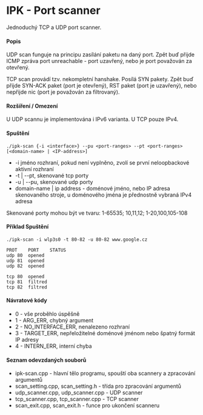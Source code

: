 # IPK - Port scanner
Jednoduchý TCP a UDP port scanner.

#### Popis
UDP scan funguje na principu zasílání paketu na daný port.
Zpět buď přijde ICMP zpráva port unreachable - port uzavřený, nebo je port považován za otevřený.

TCP scan provádí tzv. nekompletní hanshake. Posílá SYN pakety. Zpět buď přijde SYN-ACK paket (port je otevřený),
RST paket (port je uzavřený), nebo nepřijde nic (port je považován za filtrovaný).

#### Rozšíření / Omezení
U UDP scannu je implementována i IPv6 varianta. U TCP pouze IPv4.
 
#### Spuštění
```
./ipk-scan {-i <interface>} --pu <port-ranges> --pt <port-ranges> [<domain-name> | <IP-address>]
```
* -i jméno rozhraní, pokud není vyplněno, zvolí se první neloopbackové aktivní rozhraní
* -t | --pt, skenované tcp porty
* -u | --pu, skenované udp porty
* domain-name | ip address - doménové jméno, nebo IP adresa skenovaného stroje,
 u doménového jména je přednostně vybraná IPv4 adresa
 
Skenované porty mohou být ve tvaru: 1-65535; 10,11,12; 1-20,100,105-108


#### Příklad Spuštění
```
./ipk-scan -i wlp3s0 -t 80-82 -u 80-82 www.google.cz

PROT	PORT	STATUS
udp	80	opened
udp	81	opened
udp	82	opened

tcp	80	opened
tcp	81	filtred
tcp	82	filtred
```
#### Návratové kódy
* 0 - vše proběhlo úspěšně
* 1 - ARG_ERR, chybný argument
* 2 - NO_INTERFACE_ERR, nenalezeno rozhraní
* 3 - TARGET_ERR, nepřeložitelné doménové jménom nebo špatný formát IP adresy
* 4 - INTERN_ERR, interní chyba

#### Seznam odevzdaných souborů
* ipk-scan.cpp - hlavní tělo programu, spouští oba scannery a zpracování argumentů
* scan_setting.cpp, scan_setting.h - třída pro zpracování argumentů
* udp_scanner.cpp, udp_scanner.cpp - UDP scanner
* tcp_scanner.cpp, tcp_scanner.cpp - TCP scanner
* scan_exit.cpp, scan_exit.h - funce pro ukončení scanneru
